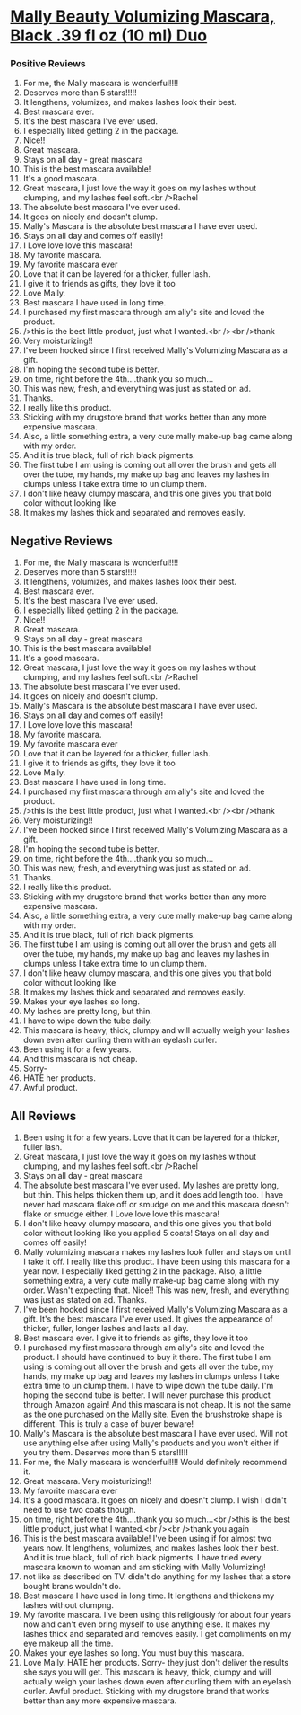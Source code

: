 # [Mally Beauty Volumizing Mascara, Black .39 fl oz (10 ml) Duo](https://products.checkmycream.com/products/Mally-Beauty-Volumizing-Mascara-Black-.39-fl-oz-(10-ml)-Duo.html)

### Positive Reviews

<ol>
      <li>For me, the Mally mascara is wonderful!!!!  </li>
      <li>Deserves more than 5 stars!!!!!</li>
      <li>It lengthens, volumizes, and makes lashes look their best.  </li>
      <li>Best mascara ever.  </li>
      <li>It&#x27;s the best mascara I&#x27;ve ever used.</li>
      <li>I especially liked getting 2 in the package.  </li>
      <li>Nice!!  </li>
      <li>Great mascara.</li>
      <li>Stays on all day - great mascara</li>
      <li>This is the best mascara available!  </li>
      <li>It&#x27;s a good mascara.  </li>
      <li>Great mascara, I just love the way it goes on my lashes without clumping, and my lashes feel soft.&lt;br /&gt;Rachel</li>
      <li>The absolute best mascara I&#x27;ve ever used.</li>
      <li>It goes on nicely and doesn&#x27;t clump.  </li>
      <li>Mally&#x27;s Mascara is the absolute best mascara I have ever used.</li>
      <li>Stays on all day and comes off easily!</li>
      <li>I Love love love this mascara!</li>
      <li>My favorite mascara.  </li>
      <li>My favorite mascara ever</li>
      <li>Love that it can be layered for a thicker, fuller lash.</li>
      <li>I give it to friends as gifts, they love it too</li>
      <li>Love Mally.</li>
      <li>Best mascara I have used in long time.</li>
      <li>I purchased my first mascara through am ally&#x27;s site and loved the product.</li>
      <li>/&gt;this is the best little product, just what I wanted.&lt;br /&gt;&lt;br /&gt;thank</li>
      <li>Very moisturizing!!</li>
      <li>I&#x27;ve been hooked since I first received Mally&#x27;s Volumizing Mascara as a gift.</li>
      <li>I&#x27;m hoping the second tube is better.</li>
      <li>on time, right before the 4th....thank you so much...</li>
      <li>This was new, fresh, and everything was just as stated on ad.  </li>
      <li>Thanks.</li>
      <li>I really like this product.</li>
      <li>Sticking with my drugstore brand that works better than any more expensive mascara.</li>
      <li>Also, a little something extra, a very cute mally make-up bag came along with my order.  </li>
      <li>And it is true black, full of rich black pigments.  </li>
      <li>The first tube I am using is coming out all over the brush and gets all over the tube, my hands, my make up bag and leaves my lashes in clumps unless I take extra time to un clump them.</li>
      <li>I don&#x27;t like heavy clumpy mascara, and this one gives you that bold color without looking like</li>
      <li>It makes my lashes thick and separated and removes easily.  </li>
</ol>


<h2>Negative Reviews</h2>
<ol>
<li> For me, the Mally mascara is wonderful!!!!  </li>
<li> Deserves more than 5 stars!!!!!</li>
<li> It lengthens, volumizes, and makes lashes look their best.  </li>
<li> Best mascara ever.  </li>
<li> It&#x27;s the best mascara I&#x27;ve ever used.</li>
<li> I especially liked getting 2 in the package.  </li>
<li> Nice!!  </li>
<li> Great mascara.</li>
<li> Stays on all day - great mascara</li>
<li> This is the best mascara available!  </li>
<li> It&#x27;s a good mascara.  </li>
<li> Great mascara, I just love the way it goes on my lashes without clumping, and my lashes feel soft.&lt;br /&gt;Rachel</li>
<li> The absolute best mascara I&#x27;ve ever used.</li>
<li> It goes on nicely and doesn&#x27;t clump.  </li>
<li> Mally&#x27;s Mascara is the absolute best mascara I have ever used.</li>
<li> Stays on all day and comes off easily!</li>
<li> I Love love love this mascara!</li>
<li> My favorite mascara.  </li>
<li> My favorite mascara ever</li>
<li> Love that it can be layered for a thicker, fuller lash.</li>
<li> I give it to friends as gifts, they love it too</li>
<li> Love Mally.</li>
<li> Best mascara I have used in long time.</li>
<li> I purchased my first mascara through am ally&#x27;s site and loved the product.</li>
<li> /&gt;this is the best little product, just what I wanted.&lt;br /&gt;&lt;br /&gt;thank</li>
<li> Very moisturizing!!</li>
<li> I&#x27;ve been hooked since I first received Mally&#x27;s Volumizing Mascara as a gift.</li>
<li> I&#x27;m hoping the second tube is better.</li>
<li> on time, right before the 4th....thank you so much...</li>
<li> This was new, fresh, and everything was just as stated on ad.  </li>
<li> Thanks.</li>
<li> I really like this product.</li>
<li> Sticking with my drugstore brand that works better than any more expensive mascara.</li>
<li> Also, a little something extra, a very cute mally make-up bag came along with my order.  </li>
<li> And it is true black, full of rich black pigments.  </li>
<li> The first tube I am using is coming out all over the brush and gets all over the tube, my hands, my make up bag and leaves my lashes in clumps unless I take extra time to un clump them.</li>
<li> I don&#x27;t like heavy clumpy mascara, and this one gives you that bold color without looking like</li>
<li> It makes my lashes thick and separated and removes easily.  </li>
<li> Makes your eye lashes so long.</li>
<li> My lashes are pretty long, but thin.</li>
<li> I have to wipe down the tube daily.</li>
<li> This mascara is heavy, thick, clumpy and will actually weigh your lashes down even after curling them with an eyelash curler.</li>
<li> Been using it for a few years.  </li>
<li> And this mascara is not cheap.</li>
<li> Sorry-</li>
<li> HATE her products.</li>
<li> Awful product.</li>
</ol>

<h2>All Reviews</h2>

<ol>
    <li> Been using it for a few years.  Love that it can be layered for a thicker, fuller lash.</li>
    <li> Great mascara, I just love the way it goes on my lashes without clumping, and my lashes feel soft.&lt;br /&gt;Rachel</li>
    <li> Stays on all day - great mascara</li>
    <li> The absolute best mascara I&#x27;ve ever used. My lashes are pretty long, but thin. This helps thicken them up, and it does add length too.  I have never had mascara flake off or smudge on me and this mascara doesn&#x27;t flake or smudge either. I Love love love this mascara!</li>
    <li> I don&#x27;t like heavy clumpy mascara, and this one gives you that bold color without looking like you applied 5 coats!  Stays on all day and comes off easily!</li>
    <li> Mally volumizing mascara makes my lashes look fuller and stays on until I take it off.  I really like this product. I have been using this mascara for a year now.  I especially liked getting 2 in the package.  Also, a little something extra, a very cute mally make-up bag came along with my order.  Wasn&#x27;t expecting that. Nice!!  This was new, fresh, and everything was just as stated on ad.  Thanks.</li>
    <li> I&#x27;ve been hooked since I first received Mally&#x27;s Volumizing Mascara as a gift. It&#x27;s the best mascara I&#x27;ve ever used. It gives the appearance of thicker, fuller, longer lashes and lasts all day.</li>
    <li> Best mascara ever.  I give it to friends as gifts, they love it too</li>
    <li> I purchased my first mascara through am ally&#x27;s site and loved the product. I should have continued to buy it there. The first tube I am using is coming out all over the brush and gets all over the tube, my hands, my make up bag and leaves my lashes in clumps unless I take extra time to un clump them. I have to wipe down the tube daily. I&#x27;m hoping the second tube is better. I will never purchase this product through Amazon again! And this mascara is not cheap. It is not the same as the one purchased on the Mally site. Even the brushstroke shape is different. This is truly a case of buyer beware!</li>
    <li> Mally&#x27;s Mascara is the absolute best mascara I have ever used. Will not use anything else after using Mally&#x27;s products and you won&#x27;t either if you try them. Deserves more than 5 stars!!!!!</li>
    <li> For me, the Mally mascara is wonderful!!!!  Would definitely recommend it.</li>
    <li> Great mascara. Very moisturizing!!</li>
    <li> My favorite mascara ever</li>
    <li> It&#x27;s a good mascara.  It goes on nicely and doesn&#x27;t clump.  I wish I didn&#x27;t need to use two coats though.</li>
    <li> on time, right before the 4th....thank you so much...&lt;br /&gt;this is the best little product, just what I wanted.&lt;br /&gt;&lt;br /&gt;thank you again</li>
    <li> This is the best mascara available!  I&#x27;ve been using if for almost two years now.  It lengthens, volumizes, and makes lashes look their best.  And it is true black, full of rich black pigments.  I have tried every mascara known to woman and am sticking with Mally Volumizing!</li>
    <li> not like as described on TV. didn&#x27;t do anything for my lashes that a store bought brans wouldn&#x27;t do.</li>
    <li> Best mascara I have used in long time. It lengthens and thickens my lashes without clumpng.</li>
    <li> My favorite mascara.  I&#x27;ve been using this religiously for about four years now and can&#x27;t even bring myself to use anything else.  It makes my lashes thick and separated and removes easily.  I get compliments on my eye makeup all the time.</li>
    <li> Makes your eye lashes so long. You must buy this mascara.</li>
    <li> Love Mally. HATE her products. Sorry- they just don&#x27;t deliver the results she says you will get. This mascara is heavy, thick, clumpy and will actually weigh your lashes down even after curling them with an eyelash curler. Awful product. Sticking with my drugstore brand that works better than any more expensive mascara.</li>
</ol>




